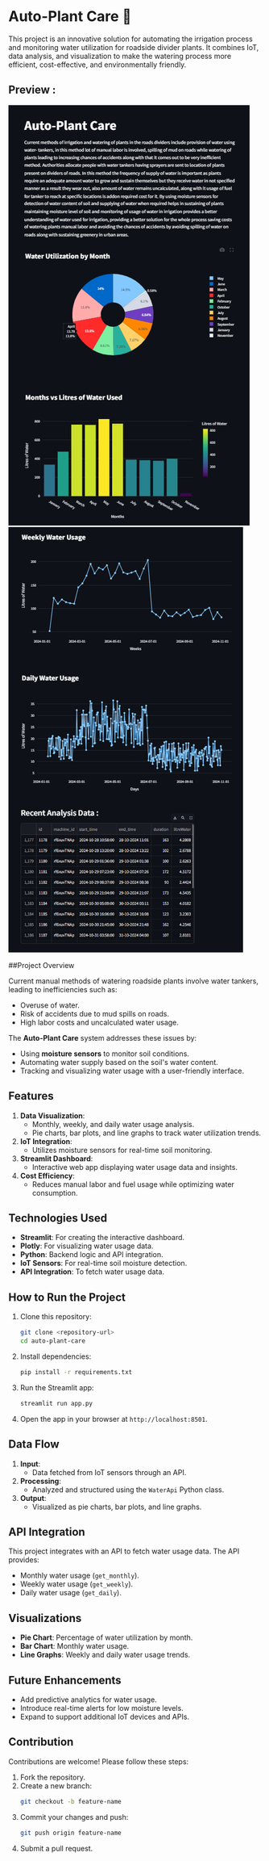 # Auto-Plant Care 🌱

This project is an innovative solution for automating the irrigation process and monitoring water utilization for roadside divider plants. It combines IoT, data analysis, and visualization to make the watering process more efficient, cost-effective, and environmentally friendly.
## Preview :
![](images/01.png)
![](images/02.png)

##Project Overview

Current manual methods of watering roadside plants involve water tankers, leading to inefficiencies such as:

- Overuse of water.
- Risk of accidents due to mud spills on roads.
- High labor costs and uncalculated water usage.

The **Auto-Plant Care** system addresses these issues by:

- Using **moisture sensors** to monitor soil conditions.
- Automating water supply based on the soil's water content.
- Tracking and visualizing water usage with a user-friendly interface.

## Features

1. **Data Visualization**:
   - Monthly, weekly, and daily water usage analysis.
   - Pie charts, bar plots, and line graphs to track water utilization trends.
2. **IoT Integration**:
   - Utilizes moisture sensors for real-time soil monitoring.
3. **Streamlit Dashboard**:
   - Interactive web app displaying water usage data and insights.
4. **Cost Efficiency**:
   - Reduces manual labor and fuel usage while optimizing water consumption.

## Technologies Used

- **Streamlit**: For creating the interactive dashboard.
- **Plotly**: For visualizing water usage data.
- **Python**: Backend logic and API integration.
- **IoT Sensors**: For real-time soil moisture detection.
- **API Integration**: To fetch water usage data.

## How to Run the Project

1. Clone this repository:
   ```bash
   git clone <repository-url>
   cd auto-plant-care
   ```
2. Install dependencies:
   ```bash
   pip install -r requirements.txt
   ```
3. Run the Streamlit app:
   ```bash
   streamlit run app.py
   ```
4. Open the app in your browser at `http://localhost:8501`.

## Data Flow

1. **Input**:
   - Data fetched from IoT sensors through an API.
2. **Processing**:
   - Analyzed and structured using the `WaterApi` Python class.
3. **Output**:
   - Visualized as pie charts, bar plots, and line graphs.

## API Integration

This project integrates with an API to fetch water usage data. The API provides:

- Monthly water usage (`get_monthly`).
- Weekly water usage (`get_weekly`).
- Daily water usage (`get_daily`).

## Visualizations

- **Pie Chart**: Percentage of water utilization by month.
- **Bar Chart**: Monthly water usage.
- **Line Graphs**: Weekly and daily water usage trends.

## Future Enhancements

- Add predictive analytics for water usage.
- Introduce real-time alerts for low moisture levels.
- Expand to support additional IoT devices and APIs.

## Contribution

Contributions are welcome! Please follow these steps:

1. Fork the repository.
2. Create a new branch:
   ```bash
   git checkout -b feature-name
   ```
3. Commit your changes and push:
   ```bash
   git push origin feature-name
   ```
4. Submit a pull request.









